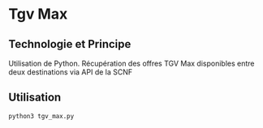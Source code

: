 # Tgv Max

## Technologie et Principe

Utilisation de Python.
Récupération des offres TGV Max disponibles entre deux destinations via API de la SCNF

## Utilisation

```
python3 tgv_max.py
```